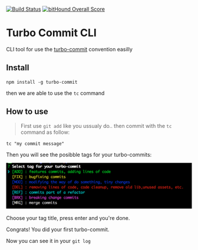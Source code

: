 [![Build Status](https://travis-ci.org/labs-js/turbo-commit.svg?branch=master)](https://travis-ci.org/labs-js/turbo-commit)
[![bitHound Overall Score](https://www.bithound.io/github/labs-js/turbo-commit/badges/score.svg)](https://www.bithound.io/github/labs-js/turbo-commit)

# Turbo Commit CLI 

CLI tool for use the [turbo-commit](/CONVENTION.md) convention easilly

## Install 

    npm install -g turbo-commit


then we are able to use the `tc` command

## How to use

> First use `git add` like you ussualy do.. then commit with the `tc` command as follow:

    tc "my commit message"

Then you will see the posibble tags for your turbo-commits:

<img src="assets/prompt-tag-preview.jpg" alt="prompt-tag-screnshoot" width="600"/>

Choose your tag title, press enter and you're done. 

Congrats! You did your first turbo-commit.

Now you can see it in your `git log`